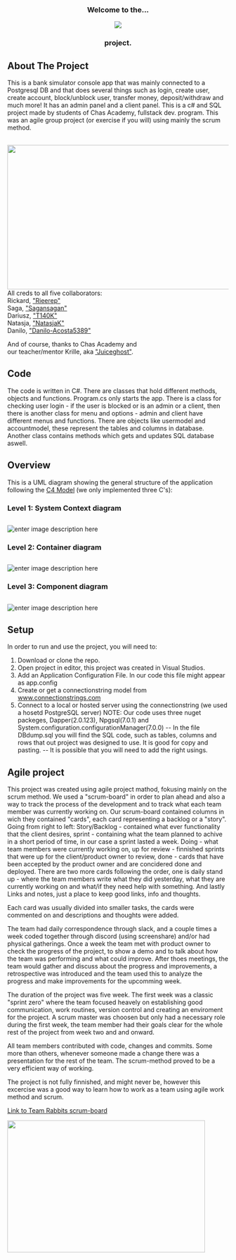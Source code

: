 <a name="readme-top"></a>

<div align="center">
<h3>Welcome to the...</h3>
  <img src="https://user-images.githubusercontent.com/113366808/218892735-1271bacf-6840-467c-800a-dad9bca44308.png">
  <h3>project.</h3>
</div>

<!-- ABOUT THE PROJECT -->
## About The Project
  <p align="left">
  This is a bank simulator console app that was mainly connected to a Postgresql DB and that does several things such as login, create user,    create account, block/unblock user, transfer money, deposit/withdraw and much more! It has an admin panel and a client panel.
  This is a c# and SQL project made by students of Chas Academy, fullstack dev. program.
  This was an agile group project (or exercise if you will) using mainly the scrum method.
  </p>
  <BR CLEAR=”left” />
  <img src="https://user-images.githubusercontent.com/113366808/219718325-d25dd1a3-6030-4d81-8170-1c78bc9be229.gif" height="328" width="515" align="right">

All creds to all five collaborators:</br>
Rickard, <a href="https://github.com/rieerep">"Rieerep"</a></br> 
Saga, <a href="https://github.com/sagansagan">"Sagansagan"</a></br>
Dariusz, <a href="https://github.com/T140K">"T140K"</a></br> 
Natasja, <a href="https://github.com/NatasjaK">"NatasjaK"</a></br>
Danilo, <a href="https://github.com/Danilo-Acosta5389">"Danilo-Acosta5389"</a>

And of course, thanks to Chas Academy and 
<br/> our teacher/mentor Krille, aka <a href="https://github.com/juiceghost">"Juiceghost"</a>.

<!-- CODE EXPLAINED --> 
## Code
The code is written in C#. There are classes that hold different methods, objects and functions. Program.cs only starts the app. There is a class for checking user login - if the user is blocked or is an admin or a client, then there is another class for menu and options - admin and client have different menus and functions. There are objects like usermodel and accountmodel, these represent the tables and columns in database. Another class contains methods which gets and updates SQL database aswell.


## Overview
This is a UML diagram showing the general structure of the application following the [C4 Model](https://c4model.com/) (we only implemented three C's):

### Level 1: System Context diagram
##
![enter image description here](https://user-images.githubusercontent.com/114030611/219856801-5238d5fe-1a63-422b-8e2f-55797c13ebce.svg)

### Level 2: Container diagram
##
![enter image description here](https://user-images.githubusercontent.com/114030611/219856907-21acd1c7-0150-458f-97c6-af13d3930bf8.svg)
### Level 3: Component diagram
##
![enter image description here](https://user-images.githubusercontent.com/114030611/219856910-b9b9ce97-282b-42f6-bbbf-801609f3e29c.svg)


<!-- HOW TO SETUP -->
## Setup
In order to run and use the project, you will need to:
1. Download or clone the repo.
2. Open project in editor, this project was created in Visual Studios.
3. Add an Application Configuration File. In our code this file might appear as app.config
4. Create or get a connectionstring model from <a href="https://www.connectionstrings.com/">www.connectionstrings.com</a>
5. Connect to a local or hosted server using the connectionstring (we used a hosetd PostgreSQL server)
NOTE: Our code uses three nuget packeges, Dapper(2.0.123), Npgsql(7.0.1) and System.configuration.configurationManager(7.0.0)
-- In the file DBdump.sql you will find the SQL code, such as tables, columns and rows that out project was designed to use. It is good for copy and pasting.
-- It is possible that you will need to add the right usings.

<!-- AGILE PROJECT -->
## Agile project
This project was created using agile project mathod, fokusing mainly on the scrum method. We used a "scrum-board" in order to plan ahead and also a way to track the process of the development and to track what each team member was currently working on. Our scrum-board contained columns in wich they contained "cards", each card representing a backlog or a "story". Going from right to left: Story/Backlog - contained what ever functionality that the client desires, sprint - containing what the team planned to achive in a short period of time, in our case a sprint lasted a week. Doing - what team members were currently working on, up for review - finnished sprints that were up for the client/product owner to review, done - cards that have been accepted by the product owner and are concidered done and deployed.
There are two more cards following the order, one is daily stand up - where the team members write what they did yesterday, what they are currently working on and what/if they need help with something. And lastly Links and notes, just a place to keep good links, info and thoughts.

Each card was usually divided into smaller tasks, the cards were commented on and descriptions and thoughts were added. 

The team had daily correspondence through slack, and a couple times a week coded together through discord (using screenshare) and/or had physical gatherings.
Once a week the team met with product owner to check the progress of the project, to show a demo and to talk about how the team was performing and what could improve.
After thoes meetings, the team would gather and discuss about the progress and improvements, a retrospective was introduced and the team used this to analyze the progress and make improvements for the upcomming week.

The duration of the project was five week. The first week was a classic "sprint zero" where the team focused heavely on establishing good communication, work routines, version control and creating an enviroment for the project. A scrum master was choosen but only had a necessary role during the first week, the team member had their goals clear for the whole rest of the project from week two and and onward.

All team members contributed with code, changes and commits. Some more than others, whenever someone made a change there was a presentation for the rest of the team.
The scrum-method proved to be a very efficient way of working.

The project is not fully finnished, and might never be, however this excercise was a good way to learn how to work as a team using agile work method and scrum.

<a href="https://trello.com/b/8vWkyY4a" align="center">Link to Team Rabbits scrum-board</a>

<img src="https://user-images.githubusercontent.com/113366808/219974425-181f1930-ee2a-46d9-adf2-182911c65fe9.png" align="center" height="300" width="450">
